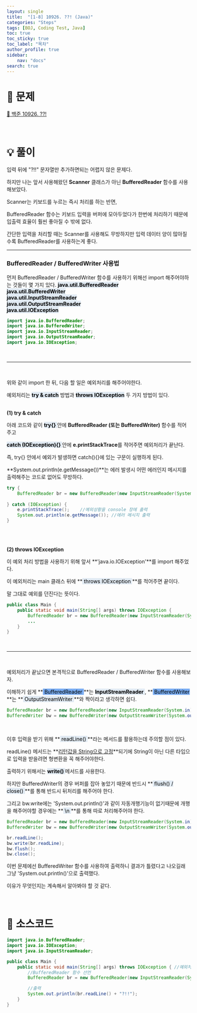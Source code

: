 ```yaml
---
layout: single
title:  "[1-8] 10926. ??! (Java)"
categories: "Steps"
tags: [BOJ, Coding Test, Java]
toc: true
toc_sticky: true
toc_label: "목차"
author_profile: true
sidebar:
    nav: "docs"
search: true
---
```


# 🔎 문제

[🔗 백준 10926. ??!](https://www.acmicpc.net/problem/10926)
<br/><br/><br/>

# 💡 풀이

입력 뒤에 "?!!" 문자열만 추가하면되는 어렵지 않은 문제다.

하지만 나는 앞서 사용해왔던 **Scanner** 클래스가 아닌 **BufferedReader** 함수를 사용해보았다.

Scanner는 키보드를 누르는 즉시 처리를 하는 반면,

BufferedReader 함수는 키보드 입력을 버퍼에 모아두었다가 한번에 처리하기 때문에 입출력 효율이 훨씬 좋아질 수 밖에 없다.

간단한 입력을 처리할 때는 Scanner를 사용해도 무방하지만 입력 데이터 양이 많아질 수록 BufferedReader를 사용하는게 좋다.

<hr/>

### BufferedReader / BufferedWriter 사용법

먼저 BufferedReader / BufferedWriter 함수를 사용하기 위해선 import 해주어야하는 것들이 몇 가지 있다.
**<mark style='background-color: #E1EAF3'>java.util.BufferedReader</mark>**<br/>
**<mark style='background-color: #E1EAF3'>java.util.BufferedWriter</mark>**<br/>
**<mark style='background-color: #E1EAF3'>java.util.InputStreamReader</mark>**<br/>
**<mark style='background-color: #E1EAF3'>java.util.OutputStreamReader</mark>**<br/>
**<mark style='background-color: #E1EAF3'>java.util.IOException</mark>**<br/>

```java
import java.io.BufferedReader;
import java.io.BufferedWriter;
import java.io.InputStreamReader;
import java.io.OutputStreamReader;
import java.io.IOException;
```
<br/>
<hr/>
<br/>

위와 같이 import 한 뒤, 다음 할 일은 예외처리를 해주어야한다.

예외처리는 **<mark style='background-color: #E1EAF3'>try & catch</mark>** 방법과 **<mark style='background-color: #E1EAF3'>throws IOException</mark>** 두 가지 방법이 있다.
<br/><br/>

**(1) try & catch**

아래 코드와 같이 **<mark style='background-color: #E1EAF3'> try{} </mark>** 안에 **BufferedReader (또는 BufferedWriter)** 함수를 적어주고 

**<mark style='background-color: #E1EAF3'> catch (IOException){} </mark>** 안에 **e.printStackTrace**를 적어주면 예외처리가 끝난다.

즉, try{} 안에서 예외가 발생하면 catch(){}에 있는 구문이 실행하게 된다.

**System.out.println(e.getMessage())**는 에러 발생시 어떤 에러인지 메시지를 출력해주는 코드로 없어도 무방하다.

```java
try {
    BufferedReader br = new BufferedReader(new InputStreamReader(System.in));
    
} catch (IOException) {
    e.printStackTrace();    //예외상황을 console 창에 출력
    System.out.println(e.getMessage()); //에러 메시지 출력
}
```
<br/><br/>

**(2) throws IOException**

이 예외 처리 방법을 사용하기 위해 앞서 **'java.io.IOException'**를 import 해주었다.

이 예외처리는 main 클래스 뒤에 **<mark style='background-color: #E1EAF3'> throws IOException </mark>**를 적어주면 끝이다.

말 그대로 예외를 던진다는 뜻이다.

```java
public class Main {
    public static void main(String[] args) throws IOException {
        BufferedReader br = new BufferedReader(new InputStreamReader(System.in));
        ...
    }
}
```
<br/>
<hr/>
<br/>

예외처리가 끝났으면 본격적으로 BufferedReader / BufferedWriter 함수를 사용해보자.

이해하기 쉽게 **<mark style='background-color: #79ACF2'> BufferedReader </mark>**는 **<mark style='background-color: #E1EAF3'> InputStreamReader </mark>**, **<mark style='background-color: #79ACF2'> BufferedWriter </mark>**는 **<mark style='background-color: #E1EAF3'> OutputStreamWriter </mark>**와 짝이라고 생각하면 쉽다.
<br/>

```java
BufferedReader br = new BufferedReader(new InputStreamReader(System.in));
BufferedWriter bw = new BufferedWriter(new OutputStreamWriter(System.out));
```
<br/>

이후 입력을 받기 위해 **<mark style='background-color: #E1EAF3'> readLine() </mark>**라는 메서드를 활용하는데 주의할 점이 있다.

readLine() 메서드는 **<U>리턴값을 String으로 고정</U>**되기에 String이 아닌 다른 타입으로 입력을 받을려면 형변환을 꼭 해주어야한다.

출력하기 위해서는 **<mark style='background-color: #E1EAF3'> write() </mark>** 메서드를 사용한다.

하지만 BufferedWriter의 경우 버퍼를 잡아 놓았기 때문에 반드시 **<mark style='background-color: #E1EAF3'> flush() / close() </mark>**를 통해 반드시 뒤처리를 해주어야 한다.

그리고 bw.write에는 'System.out.println()'과 같이 자동개행기능이 없기때문에 개행을 해주어야할 경우에는 **<mark style='background-color: #E1EAF3'> \n </mark>**를 통해 따로 처리해주어야 한다.

```java
BufferedReader br = new BufferedReader(new InputStreamReader(System.in));
BufferedWriter bw = new BufferedWriter(new OutputStreamWriter(System.out));

br.readLine();
bw.write(br.readLine);
bw.flush();
bw.close();
```

이번 문제에선 BufferedWriter 함수를 사용하여 출력하니 결과가 틀렸다고 나오길래 그냥 'System.out.println()'으로 출력했다.

이유가 무엇인지는 계속해서 알아봐야 할 것 같다.
<br/><br/><br/>

# 📃 소스코드

```java
import java.io.BufferedReader;
import java.io.IOException;
import java.io.InputStreamReader;

public class Main {
    public static void main(String[] args) throws IOException { //예외처리
        //BufferedReader 함수 선언
        BufferedReader br = new BufferedReader(new InputStreamReader(System.in));

        //출력
        System.out.println(br.readLine() + "?!!");
    }
}
```